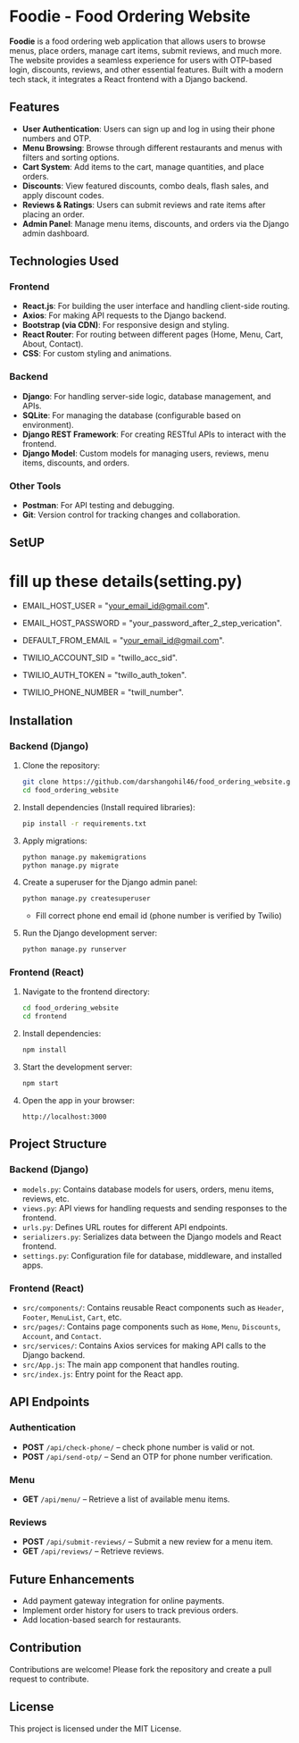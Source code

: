 # Foodie - Food Ordering Website

**Foodie** is a food ordering web application that allows users to browse menus, place orders, manage cart items, submit reviews, and much more. The website provides a seamless experience for users with OTP-based login, discounts, reviews, and other essential features. Built with a modern tech stack, it integrates a React frontend with a Django backend.

## Features

- **User Authentication**: Users can sign up and log in using their phone numbers and OTP.
- **Menu Browsing**: Browse through different restaurants and menus with filters and sorting options.
- **Cart System**: Add items to the cart, manage quantities, and place orders.
- **Discounts**: View featured discounts, combo deals, flash sales, and apply discount codes.
- **Reviews & Ratings**: Users can submit reviews and rate items after placing an order.
- **Admin Panel**: Manage menu items, discounts, and orders via the Django admin dashboard.

## Technologies Used

### Frontend
- **React.js**: For building the user interface and handling client-side routing.
- **Axios**: For making API requests to the Django backend.
- **Bootstrap (via CDN)**: For responsive design and styling.
- **React Router**: For routing between different pages (Home, Menu, Cart, About, Contact).
- **CSS**: For custom styling and animations.

### Backend
- **Django**: For handling server-side logic, database management, and APIs.
- **SQLite**: For managing the database (configurable based on environment).
- **Django REST Framework**: For creating RESTful APIs to interact with the frontend.
- **Django Model**: Custom models for managing users, reviews, menu items, discounts, and orders.

### Other Tools
- **Postman**: For API testing and debugging.
- **Git**: Version control for tracking changes and collaboration.

## SetUP


# fill up these details(setting.py)
- EMAIL_HOST_USER = "your_email_id@gmail.com".
- EMAIL_HOST_PASSWORD = "your_password_after_2_step_verication".
- DEFAULT_FROM_EMAIL = "your_email_id@gmail.com".

- TWILIO_ACCOUNT_SID = "twillo_acc_sid".
- TWILIO_AUTH_TOKEN = "twillo_auth_token".
- TWILIO_PHONE_NUMBER = "twill_number".


## Installation

### Backend (Django)

1. Clone the repository:
    ```bash
    git clone https://github.com/darshangohil46/food_ordering_website.git
    cd food_ordering_website
    ```

2. Install dependencies (Install required libraries):
    ```bash
    pip install -r requirements.txt
    ```

3. Apply migrations:
    ```bash
    python manage.py makemigrations
    python manage.py migrate
    ```

4. Create a superuser for the Django admin panel:
    ```bash
    python manage.py createsuperuser
    ```
    - Fill correct phone end email id (phone number is verified by Twilio)

5. Run the Django development server:
    ```bash
    python manage.py runserver
    ```

### Frontend (React)

1. Navigate to the frontend directory:
    ```bash
    cd food_ordering_website
    cd frontend
    ```

2. Install dependencies:
    ```bash
    npm install
    ```

3. Start the development server:
    ```bash
    npm start
    ```

4. Open the app in your browser:
    ```
    http://localhost:3000
    ```

## Project Structure

### Backend (Django)

- `models.py`: Contains database models for users, orders, menu items, reviews, etc.
- `views.py`: API views for handling requests and sending responses to the frontend.
- `urls.py`: Defines URL routes for different API endpoints.
- `serializers.py`: Serializes data between the Django models and React frontend.
- `settings.py`: Configuration file for database, middleware, and installed apps.

### Frontend (React)

- `src/components/`: Contains reusable React components such as `Header`, `Footer`, `MenuList`, `Cart`, etc.
- `src/pages/`: Contains page components such as `Home`, `Menu`, `Discounts`, `Account`, and `Contact`.
- `src/services/`: Contains Axios services for making API calls to the Django backend.
- `src/App.js`: The main app component that handles routing.
- `src/index.js`: Entry point for the React app.

## API Endpoints

### Authentication

- **POST** `/api/check-phone/` – check phone number is valid or not.
- **POST** `/api/send-otp/` – Send an OTP for phone number verification.

### Menu

- **GET** `/api/menu/` – Retrieve a list of available menu items.

### Reviews

- **POST** `/api/submit-reviews/` – Submit a new review for a menu item.
- **GET** `/api/reviews/` – Retrieve reviews.

## Future Enhancements

- Add payment gateway integration for online payments.
- Implement order history for users to track previous orders.
- Add location-based search for restaurants.

## Contribution

Contributions are welcome! Please fork the repository and create a pull request to contribute.

## License

This project is licensed under the MIT License.
